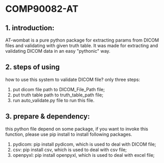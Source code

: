 # COMP90082-AT


## 1. introduction:
AT-wombat is a pure python package for extracting params from DICOM files and validating with given truth table. 
It was made for extracting and validating DICOM data in an easy "pythonic" way. 


## 2. steps of using
how to use this system to validate DICOM file?
only three steps:
1. put dicom file path to DICOM_File_Path file;
2. put truth table path to truth_table_path file;
3. run auto_validate.py file to run this file.
 

## 3. prepare & dependency:
this python file depend on some package,
if you want to invoke this function, please use pip install to install following packages.
1. pydicom: pip install pydicom, which is used to deal with DICOM file;
2. csv: pip install csv, which is used to deal with csv file;
3. openpyxl: pip install openpyxl, which is used to deal with excel file; 
